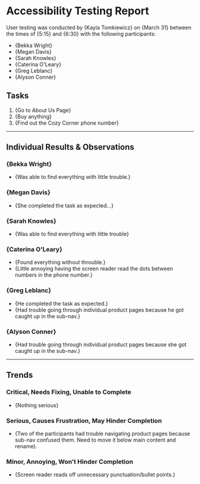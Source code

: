 # Accessibility Testing Report

User testing was conducted by {Kayla Tomkiewicz} on {March 31} between the times of {5:15} and {6:30} with the following participants:

- {Bekka Wright}
- {Megan Davis}
- {Sarah Knowles}
- {Caterina O'Leary}
- {Greg Leblanc}
- {Alyson Conner}

## Tasks

1. {Go to About Us Page}
2. {Buy anything}
3. {Find out the Cozy Corner phone number}

---

## Individual Results & Observations

### {Bekka Wright}

- {Was able to find everything with little trouble.}

### {Megan Davis}

- {She completed the task as expected…}

### {Sarah Knowles}

- {Was able to find everything with little trouble}

### {Caterina O'Leary}

- {Found everything without throuble.}
- {Little annoying having the screen reader read the dots between numbers in the phone number.}

### {Greg Leblanc}

- {He completed the task as expected.}
- {Had trouble going through individual product pages because he got caught up in the sub-nav.}

### {Alyson Conner}

- {Had trouble going through individual product pages because she got caught up in the sub-nav.}

---

## Trends

### Critical, Needs Fixing, Unable to Complete

- {Nothing serious}

### Serious, Causes Frustration, May Hinder Completion

- {Two of the participants had trouble navigating product pages because sub-nav confused them. Need to move it below main content and rename).

### Minor, Annoying, Won’t Hinder Completion

- {Screen reader reads off unnecessary punctuation/bullet points.}